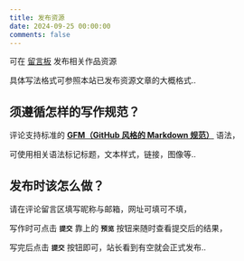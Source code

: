 ```yaml
---
title: 发布资源
date: 2024-09-25 00:00:00
comments: false
---
```


可在 [留言板](/comments/) 发布相关作品资源

具体写法格式可参照本站已发布资源文章的大概格式..

## 须遵循怎样的写作规范？

评论支持标准的 **[GFM（GitHub 风格的 Markdown 规范）](https://docs.github.com/zh/get-started/writing-on-github/getting-started-with-writing-and-formatting-on-github/basic-writing-and-formatting-syntax)** 语法，

可使用相关语法标记标题，文本样式，链接，图像等..

## 发布时该怎么做？

请在评论留言区填写昵称与邮箱，网址可填可不填，

写作时可点击 **`提交`** 靠上的 **`预览`** 按钮来随时查看提交后的结果，

写完后点击 **`提交`** 按钮即可，站长看到有空就会正式发布..
